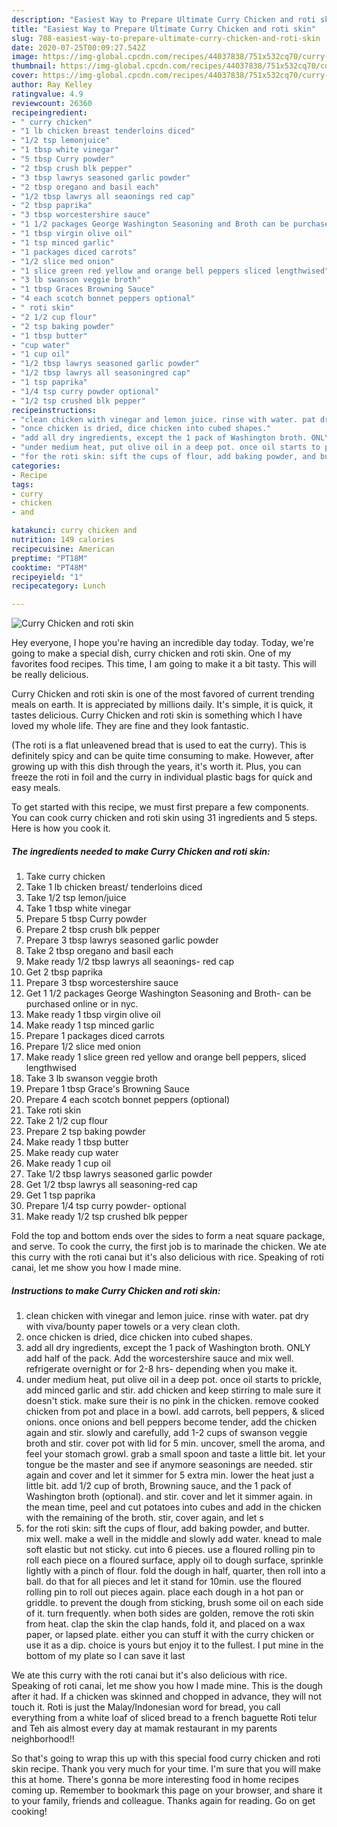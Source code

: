 ```yaml
---
description: "Easiest Way to Prepare Ultimate Curry Chicken and roti skin"
title: "Easiest Way to Prepare Ultimate Curry Chicken and roti skin"
slug: 788-easiest-way-to-prepare-ultimate-curry-chicken-and-roti-skin
date: 2020-07-25T00:09:27.542Z
image: https://img-global.cpcdn.com/recipes/44037838/751x532cq70/curry-chicken-and-roti-skin-recipe-main-photo.jpg
thumbnail: https://img-global.cpcdn.com/recipes/44037838/751x532cq70/curry-chicken-and-roti-skin-recipe-main-photo.jpg
cover: https://img-global.cpcdn.com/recipes/44037838/751x532cq70/curry-chicken-and-roti-skin-recipe-main-photo.jpg
author: Ray Kelley
ratingvalue: 4.9
reviewcount: 26360
recipeingredient:
- " curry chicken"
- "1 lb chicken breast tenderloins diced"
- "1/2 tsp lemonjuice"
- "1 tbsp white vinegar"
- "5 tbsp Curry powder"
- "2 tbsp crush blk pepper"
- "3 tbsp lawrys seasoned garlic powder"
- "2 tbsp oregano and basil each"
- "1/2 tbsp lawrys all seaonings red cap"
- "2 tbsp paprika"
- "3 tbsp worcestershire sauce"
- "1 1/2 packages George Washington Seasoning and Broth can be purchased online or in nyc"
- "1 tbsp virgin olive oil"
- "1 tsp minced garlic"
- "1 packages diced carrots"
- "1/2 slice med onion"
- "1 slice green red yellow and orange bell peppers sliced lengthwised"
- "3 lb swanson veggie broth"
- "1 tbsp Graces Browning Sauce"
- "4 each scotch bonnet peppers optional"
- " roti skin"
- "2 1/2 cup flour"
- "2 tsp baking powder"
- "1 tbsp butter"
- "cup water"
- "1 cup oil"
- "1/2 tbsp lawrys seasoned garlic powder"
- "1/2 tbsp lawrys all seasoningred cap"
- "1 tsp paprika"
- "1/4 tsp curry powder optional"
- "1/2 tsp crushed blk pepper"
recipeinstructions:
- "clean chicken with vinegar and lemon juice. rinse with water. pat dry with viva/bounty paper towels or a very clean cloth."
- "once chicken is dried, dice chicken into cubed shapes."
- "add all dry ingredients, except the 1 pack of Washington broth. ONLY add half of the pack. Add the worcestershire sauce and mix well. refrigerate overnight or for 2-8 hrs- depending when you make it."
- "under medium heat, put olive oil in a deep pot. once oil starts to prickle, add minced garlic and stir. add chicken and keep stirring to male sure it doesn&#39;t stick. make sure their is no pink in the chicken. remove cooked chicken from pot and place in a bowl. add carrots, bell peppers, &amp; sliced onions. once onions and bell peppers become tender, add the chicken again and stir. slowly and carefully, add 1-2 cups of swanson veggie broth and stir. cover pot with lid for 5 min. uncover, smell the aroma, and feel your stomach growl. grab a small spoon and taste a little bit. let your tongue be the master and see if anymore seasonings are needed. stir again and cover and let it simmer for 5 extra min. lower the heat just a little bit. add 1/2 cup of broth, Browning sauce, and the 1 pack of Washington broth (optional). and stir. cover and let it simmer again. in the mean time, peel and cut potatoes into cubes and add in the chicken with the remaining of the broth. stir, cover again, and let s"
- "for the roti skin: sift the cups of flour, add baking powder, and butter. mix well. make a well in the middle and slowly add water. knead to male soft elastic but not sticky. cut into 6 pieces. use a floured rolling pin to roll each piece on a floured surface, apply oil to dough surface, sprinkle lightly with a pinch of flour. fold the dough in half, quarter, then roll into a ball. do that for all pieces and let it stand for 10min. use the floured rolling pin to roll out pieces again. place each dough in a hot pan or griddle. to prevent the dough from sticking, brush some oil on each side of it. turn frequently. when both sides are golden, remove the roti skin from heat. clap the skin the clap hands, fold it, and placed on a wax paper, or lapsed plate. either you can stuff it with the curry chicken or use it as a dip. choice is yours but enjoy it to the fullest. I put mine in the bottom of my plate so I can save it last"
categories:
- Recipe
tags:
- curry
- chicken
- and

katakunci: curry chicken and 
nutrition: 149 calories
recipecuisine: American
preptime: "PT18M"
cooktime: "PT48M"
recipeyield: "1"
recipecategory: Lunch

---
```



![Curry Chicken and roti skin](https://img-global.cpcdn.com/recipes/44037838/751x532cq70/curry-chicken-and-roti-skin-recipe-main-photo.jpg)

Hey everyone, I hope you're having an incredible day today. Today, we're going to make a special dish, curry chicken and roti skin. One of my favorites food recipes. This time, I am going to make it a bit tasty. This will be really delicious.

Curry Chicken and roti skin is one of the most favored of current trending meals on earth. It is appreciated by millions daily. It's simple, it is quick, it tastes delicious. Curry Chicken and roti skin is something which I have loved my whole life. They are fine and they look fantastic.

(The roti is a flat unleavened bread that is used to eat the curry). This is definitely spicy and can be quite time consuming to make. However, after growing up with this dish through the years, it&#39;s worth it. Plus, you can freeze the roti in foil and the curry in individual plastic bags for quick and easy meals.


To get started with this recipe, we must first prepare a few components. You can cook curry chicken and roti skin using 31 ingredients and 5 steps. Here is how you cook it.

<!--inarticleads1-->

##### The ingredients needed to make Curry Chicken and roti skin:

1. Take  curry chicken
1. Take 1 lb chicken breast/ tenderloins diced
1. Take 1/2 tsp lemon/juice
1. Take 1 tbsp white vinegar
1. Prepare 5 tbsp Curry powder
1. Prepare 2 tbsp crush blk pepper
1. Prepare 3 tbsp lawrys seasoned garlic powder
1. Take 2 tbsp oregano and basil each
1. Make ready 1/2 tbsp lawrys all seaonings- red cap
1. Get 2 tbsp paprika
1. Prepare 3 tbsp worcestershire sauce
1. Get 1 1/2 packages George Washington Seasoning and Broth- can be purchased online or in nyc.
1. Make ready 1 tbsp virgin olive oil
1. Make ready 1 tsp minced garlic
1. Prepare 1 packages diced carrots
1. Prepare 1/2 slice med onion
1. Make ready 1 slice green red yellow and orange bell peppers, sliced lengthwised
1. Take 3 lb swanson veggie broth
1. Prepare 1 tbsp Grace&#39;s Browning Sauce
1. Prepare 4 each scotch bonnet peppers (optional)
1. Take  roti skin
1. Take 2 1/2 cup flour
1. Prepare 2 tsp baking powder
1. Make ready 1 tbsp butter
1. Make ready cup water
1. Make ready 1 cup oil
1. Take 1/2 tbsp lawrys seasoned garlic powder
1. Get 1/2 tbsp lawrys all seasoning-red cap
1. Get 1 tsp paprika
1. Prepare 1/4 tsp curry powder- optional
1. Make ready 1/2 tsp crushed blk pepper


Fold the top and bottom ends over the sides to form a neat square package, and serve. To cook the curry, the first job is to marinade the chicken. We ate this curry with the roti canai but it&#39;s also delicious with rice. Speaking of roti canai, let me show you how I made mine. 

<!--inarticleads2-->

##### Instructions to make Curry Chicken and roti skin:

1. clean chicken with vinegar and lemon juice. rinse with water. pat dry with viva/bounty paper towels or a very clean cloth.
1. once chicken is dried, dice chicken into cubed shapes.
1. add all dry ingredients, except the 1 pack of Washington broth. ONLY add half of the pack. Add the worcestershire sauce and mix well. refrigerate overnight or for 2-8 hrs- depending when you make it.
1. under medium heat, put olive oil in a deep pot. once oil starts to prickle, add minced garlic and stir. add chicken and keep stirring to male sure it doesn&#39;t stick. make sure their is no pink in the chicken. remove cooked chicken from pot and place in a bowl. add carrots, bell peppers, &amp; sliced onions. once onions and bell peppers become tender, add the chicken again and stir. slowly and carefully, add 1-2 cups of swanson veggie broth and stir. cover pot with lid for 5 min. uncover, smell the aroma, and feel your stomach growl. grab a small spoon and taste a little bit. let your tongue be the master and see if anymore seasonings are needed. stir again and cover and let it simmer for 5 extra min. lower the heat just a little bit. add 1/2 cup of broth, Browning sauce, and the 1 pack of Washington broth (optional). and stir. cover and let it simmer again. in the mean time, peel and cut potatoes into cubes and add in the chicken with the remaining of the broth. stir, cover again, and let s
1. for the roti skin: sift the cups of flour, add baking powder, and butter. mix well. make a well in the middle and slowly add water. knead to male soft elastic but not sticky. cut into 6 pieces. use a floured rolling pin to roll each piece on a floured surface, apply oil to dough surface, sprinkle lightly with a pinch of flour. fold the dough in half, quarter, then roll into a ball. do that for all pieces and let it stand for 10min. use the floured rolling pin to roll out pieces again. place each dough in a hot pan or griddle. to prevent the dough from sticking, brush some oil on each side of it. turn frequently. when both sides are golden, remove the roti skin from heat. clap the skin the clap hands, fold it, and placed on a wax paper, or lapsed plate. either you can stuff it with the curry chicken or use it as a dip. choice is yours but enjoy it to the fullest. I put mine in the bottom of my plate so I can save it last


We ate this curry with the roti canai but it&#39;s also delicious with rice. Speaking of roti canai, let me show you how I made mine. This is the dough after it had. If a chicken was skinned and chopped in advance, they will not touch it. Roti is just the Malay/Indonesian word for bread, you call everything from a white loaf of sliced bread to a french baguette Roti telur and Teh ais almost every day at mamak restaurant in my parents neighborhood!! 

So that's going to wrap this up with this special food curry chicken and roti skin recipe. Thank you very much for your time. I'm sure that you will make this at home. There's gonna be more interesting food in home recipes coming up. Remember to bookmark this page on your browser, and share it to your family, friends and colleague. Thanks again for reading. Go on get cooking!
